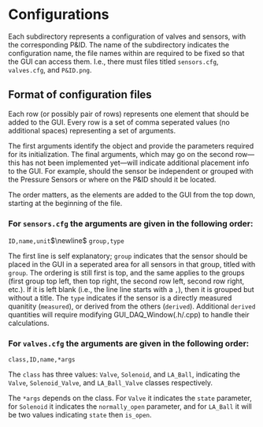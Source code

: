 # Configurations
Each subdirectory represents a configuration of valves and sensors, with the corresponding P&ID. The name of the subdirectory indicates the configuration name, the file names within are required to be fixed so that the GUI can access them. I.e., there must files titled `sensors.cfg`, `valves.cfg`, and `P&ID.png`.

## Format of configuration files

Each row (or possibly pair of rows) represents one element that should be added to the GUI. Every row is a set of comma seperated values (no additional spaces) representing a set of arguments.

The first arguments identify the object and provide the parameters required for its initialization. The final arguments, which may go on the second row&mdash;this has not been implemented yet&mdash;will indicate additional placement info to the GUI. For example, should the sensor be independent or grouped with the Pressure Sensors or where on the P&ID should it be located.

The order matters, as the elements are added to the GUI from the top down, starting at the beginning of the file.

### For `sensors.cfg` the arguments are given in the following order:
`ID,name,unit`$\newline$
`group,type`

The first line is self explanatory; `group` indicates that the sensor should be placed in the GUI in a seperated area for all sensors in that group, titled with `group`. The ordering is still first is top, and the same applies to the groups (first group top left, then top right, the second row left, second row right, etc.). If it is left blank (i.e., the line line starts with a `,`), then it is grouped but without a title. The `type` indicates if the sensor is a directly measured quanitity (`measured`), or derived from the others (`derived`). Additional `derived` quantities will require modifying GUI_DAQ_Window(.h/.cpp) to handle their calculations.

### For `valves.cfg` the arguments are given in the following order:
`class,ID,name,*args`

The `class` has three values: `Valve`, `Solenoid`, and `LA_Ball`, indicating the `Valve`, `Solenoid_Valve`, and `LA_Ball_Valve` classes respectively.

The `*args` depends on the class. For `Valve` it indicates the `state` parameter, for `Solenoid` it indicates the `normally_open` parameter, and for `LA_Ball` it will be two values indicating `state` then `is_open`.
